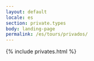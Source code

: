 ```yaml
---
layout: default
locale: es
section: private.types
body: landing-page
permalink: /es/tours/privados/
---
```


{% include privates.html %}
